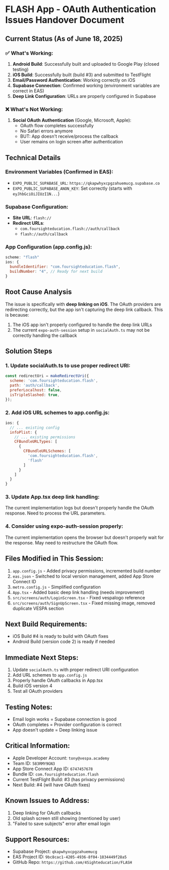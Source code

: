 # FLASH App - OAuth Authentication Issues Handover Document

## Current Status (As of June 18, 2025)

### ✅ What's Working:
1. **Android Build**: Successfully built and uploaded to Google Play (closed testing)
2. **iOS Build**: Successfully built (build #3) and submitted to TestFlight
3. **Email/Password Authentication**: Working correctly on iOS
4. **Supabase Connection**: Confirmed working (environment variables are correct in EAS)
5. **Deep Link Configuration**: URLs are properly configured in Supabase

### ❌ What's Not Working:
1. **Social OAuth Authentication** (Google, Microsoft, Apple):
   - OAuth flow completes successfully
   - No Safari errors anymore
   - BUT: App doesn't receive/process the callback
   - User remains on login screen after authentication

## Technical Details

### Environment Variables (Confirmed in EAS):
- `EXPO_PUBLIC_SUPABASE_URL`: `https://qkapwhyxcpgzahuemucg.supabase.co`
- `EXPO_PUBLIC_SUPABASE_ANON_KEY`: Set correctly (starts with `eyJhbGciOiJIUzI1N...`)

### Supabase Configuration:
- **Site URL**: `flash://`
- **Redirect URLs**:
  - `com.foursighteducation.flash://auth/callback`
  - `flash://auth/callback`

### App Configuration (app.config.js):
```javascript
scheme: "flash"
ios: {
  bundleIdentifier: "com.foursighteducation.flash",
  buildNumber: "4", // Ready for next build
}
```

## Root Cause Analysis

The issue is specifically with **deep linking on iOS**. The OAuth providers are redirecting correctly, but the app isn't capturing the deep link callback. This is because:

1. The iOS app isn't properly configured to handle the deep link URLs
2. The current `expo-auth-session` setup in `socialAuth.ts` may not be correctly handling the callback

## Solution Steps

### 1. Update socialAuth.ts to use proper redirect URI:
```javascript
const redirectUri = makeRedirectUri({
  scheme: 'com.foursighteducation.flash',
  path: 'auth/callback',
  preferLocalhost: false,
  isTripleSlashed: true,
});
```

### 2. Add iOS URL schemes to app.config.js:
```javascript
ios: {
  // ... existing config
  infoPlist: {
    // ... existing permissions
    CFBundleURLTypes: [
      {
        CFBundleURLSchemes: [
          'com.foursighteducation.flash',
          'flash'
        ]
      }
    ]
  }
}
```

### 3. Update App.tsx deep link handling:
The current implementation logs but doesn't properly handle the OAuth response. Need to process the URL parameters.

### 4. Consider using expo-auth-session properly:
The current implementation opens the browser but doesn't properly wait for the response. May need to restructure the OAuth flow.

## Files Modified in This Session:
1. `app.config.js` - Added privacy permissions, incremented build number
2. `eas.json` - Switched to local version management, added App Store Connect ID
3. `metro.config.js` - Simplified configuration
4. `App.tsx` - Added basic deep link handling (needs improvement)
5. `src/screens/auth/LoginScreen.tsx` - Fixed vespalogo reference
6. `src/screens/auth/SignUpScreen.tsx` - Fixed missing image, removed duplicate VESPA section

## Next Build Requirements:
- iOS Build #4 is ready to build with OAuth fixes
- Android Build (version code 2) is ready if needed

## Immediate Next Steps:
1. Update `socialAuth.ts` with proper redirect URI configuration
2. Add URL schemes to `app.config.js`
3. Properly handle OAuth callbacks in App.tsx
4. Build iOS version 4
5. Test all OAuth providers

## Testing Notes:
- Email login works = Supabase connection is good
- OAuth completes = Provider configuration is correct
- App doesn't update = Deep linking issue

## Critical Information:
- Apple Developer Account: `tony@vespa.academy`
- Team ID: `583RMY9GN3`
- App Store Connect App ID: `6747457678`
- Bundle ID: `com.foursighteducation.flash`
- Current TestFlight Build: #3 (has privacy permissions)
- Next Build: #4 (will have OAuth fixes)

## Known Issues to Address:
1. Deep linking for OAuth callbacks
2. Old splash screen still showing (mentioned by user)
3. "Failed to save subjects" error after email login

## Support Resources:
- Supabase Project: `qkapwhyxcpgzahuemucg`
- EAS Project ID: `9bc8cac1-4205-4936-8f04-1834449f28a5`
- GitHub Repo: `https://github.com/4Sighteducation/FLASH` 